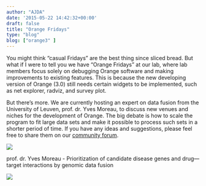 ```yaml
---
author: "AJDA"
date: '2015-05-22 14:42:32+00:00'
draft: false
title: "Orange Fridays"
type: "blog"
blog: ["orange3" ]
---
```


You might think “casual Fridays” are the best thing since sliced bread. But what if I were to tell you we have “Orange Fridays” at our lab, where lab members focus solely on debugging Orange software and making improvements to existing features. This is because the new developing version of Orange (3.0) still needs certain widgets to be implemented, such as net explorer, radviz, and survey plot.

But there’s more. We are currently hosting an expert on data fusion from the University of Leuven, prof. dr. Yves Moreau, to discuss new venues and niches for the development of Orange. The big debate is how to scale the program to fit large data sets and make it possible to process such sets in a shorter period of time. If you have any ideas and suggestions, please feel free to share them on our [community forum](https://stackoverflow.com/questions/tagged/orange).



![](/images/2015/05/7.jpg)

prof. dr. Yves Moreau - Prioritization of candidate disease genes and drug—target interactions by genomic data fusion

![](/images/2015/05/8.jpg)
